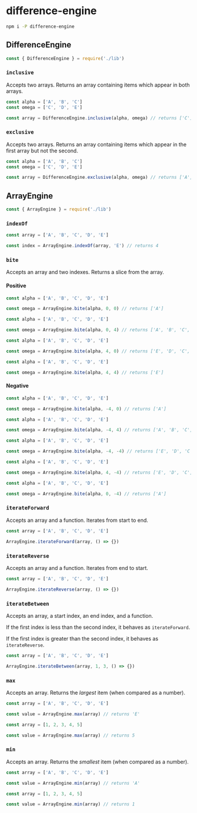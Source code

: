 # difference-engine

```sh
npm i -P difference-engine
```

## DifferenceEngine

```javascript
const { DifferenceEngine } = require('./lib')
```

### `inclusive`

Accepts two arrays. Returns an array containing items which appear in both arrays.

```javascript
const alpha = ['A', 'B', 'C']
const omega = ['C', 'D', 'E']

const array = DifferenceEngine.inclusive(alpha, omega) // returns ['C']
```

### `exclusive`

Accepts two arrays. Returns an array containing items which appear in the first array but not the second.

```javascript
const alpha = ['A', 'B', 'C']
const omega = ['C', 'D', 'E']

const array = DifferenceEngine.exclusive(alpha, omega) // returns ['A', 'B']
```

## ArrayEngine

```javascript
const { ArrayEngine } = require('./lib')
```

### `indexOf`

```javascript
const array = ['A', 'B', 'C', 'D', 'E']

const index = ArrayEngine.indexOf(array, 'E') // returns 4
```

### `bite`

Accepts an array and two indexes. Returns a slice from the array.

#### Positive

```javascript
const alpha = ['A', 'B', 'C', 'D', 'E']

const omega = ArrayEngine.bite(alpha, 0, 0) // returns ['A']
```

```javascript
const alpha = ['A', 'B', 'C', 'D', 'E']

const omega = ArrayEngine.bite(alpha, 0, 4) // returns ['A', 'B', 'C', 'D', 'E']
```

```javascript
const alpha = ['A', 'B', 'C', 'D', 'E']

const omega = ArrayEngine.bite(alpha, 4, 0) // returns ['E', 'D', 'C', 'B', 'A']
```

```javascript
const alpha = ['A', 'B', 'C', 'D', 'E']

const omega = ArrayEngine.bite(alpha, 4, 4) // returns ['E']
```

#### Negative

```javascript
const alpha = ['A', 'B', 'C', 'D', 'E']

const omega = ArrayEngine.bite(alpha, -4, 0) // returns ['A']
```

```javascript
const alpha = ['A', 'B', 'C', 'D', 'E']

const omega = ArrayEngine.bite(alpha, -4, 4) // returns ['A', 'B', 'C', 'D', 'E']
```

```javascript
const alpha = ['A', 'B', 'C', 'D', 'E']

const omega = ArrayEngine.bite(alpha, -4, -4) // returns ['E', 'D', 'C', 'B', 'A']
```

```javascript
const alpha = ['A', 'B', 'C', 'D', 'E']

const omega = ArrayEngine.bite(alpha, 4, -4) // returns ['E', 'D', 'C', 'B', 'A']
```

```javascript
const alpha = ['A', 'B', 'C', 'D', 'E']

const omega = ArrayEngine.bite(alpha, 0, -4) // returns ['A']
```

### `iterateForward`

Accepts an array and a function. Iterates from start to end.

```javascript
const array = ['A', 'B', 'C', 'D', 'E']

ArrayEngine.iterateForward(array, () => {})
```

### `iterateReverse`

Accepts an array and a function. Iterates from end to start.

```javascript
const array = ['A', 'B', 'C', 'D', 'E']

ArrayEngine.iterateReverse(array, () => {})
```

### `iterateBetween`

Accepts an array, a start index, an end index, and a function.

If the first index is less than the second index, it behaves as `iterateForward`.

If the first index is greater than the second index, it behaves as `iterateReverse`.

```javascript
const array = ['A', 'B', 'C', 'D', 'E']

ArrayEngine.iterateBetween(array, 1, 3, () => {})
```

### `max`

Accepts an array. Returns the _largest_ item (when compared as a number).

```javascript
const array = ['A', 'B', 'C', 'D', 'E']

const value = ArrayEngine.max(array) // returns 'E'
```

```javascript
const array = [1, 2, 3, 4, 5]

const value = ArrayEngine.max(array) // returns 5
```

### `min`

Accepts an array. Returns the _smallest_ item (when compared as a number).

```javascript
const array = ['A', 'B', 'C', 'D', 'E']

const value = ArrayEngine.min(array) // returns 'A'
```

```javascript
const array = [1, 2, 3, 4, 5]

const value = ArrayEngine.min(array) // returns 1
```
